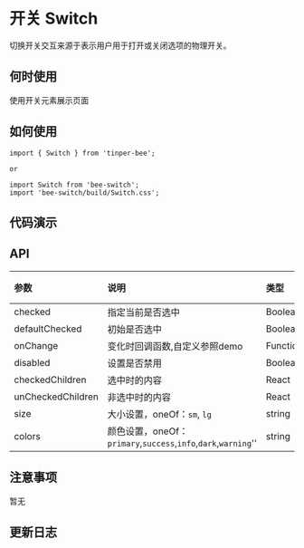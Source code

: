 # 开关 Switch 

切换开关交互来源于表示用户用于打开或关闭选项的物理开关。 

## 何时使用

使用开关元素展示页面

## 如何使用

```
import { Switch } from 'tinper-bee';

or

import Switch from 'bee-switch';
import 'bee-switch/build/Switch.css';

```

## 代码演示

## API

|参数|说明|类型|默认值|
|:---|:----|:---|:------|
|checked	|指定当前是否选中|	Boolean	|false|
|defaultChecked	|初始是否选中	|Boolean|	false |
|onChange	|变化时回调函数,自定义参照demo	|Function(checked:Boolean) |
|disabled|设置是否禁用|Boolean|false|
|checkedChildren	|选中时的内容	|React| Node |
|unCheckedChildren	|非选中时的内容	|React| Node|
|size|	大小设置，oneOf：`sm`, `lg`|string|''|
|colors| 颜色设置，oneOf：`primary`,`success`,`info`,`dark`,`warning`''|	string	|''|


## 注意事项

暂无

## 更新日志
